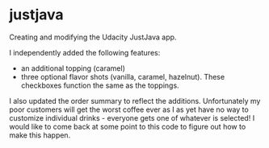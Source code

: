 # justjava
Creating and modifying the Udacity JustJava app.

I independently added the following features:
* an additional topping (caramel)
* three optional flavor shots (vanilla, caramel, hazelnut). These checkboxes function the same as the toppings.

I also updated the order summary to reflect the additions. Unfortunately my poor customers  will get the worst coffee ever as I as yet have no way to customize individual drinks - everyone gets one of whatever is selected! I would like to come back at some point to this code to figure out how to make this happen.
